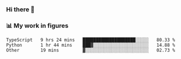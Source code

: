 ### Hi there 👋

### 📊 My work in figures

<!--START_SECTION:waka-->

```text
TypeScript   9 hrs 24 mins   ████████████████████░░░░░   80.33 %
Python       1 hr 44 mins    ███▓░░░░░░░░░░░░░░░░░░░░░   14.88 %
Other        19 mins         ▓░░░░░░░░░░░░░░░░░░░░░░░░   02.73 %
```

<!--END_SECTION:waka-->
